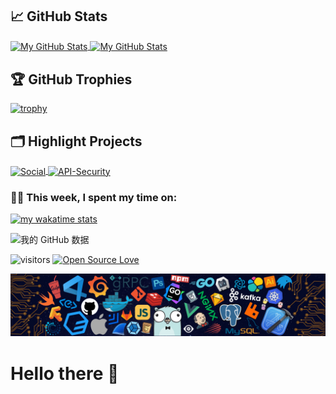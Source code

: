 ## &#x1f4c8; GitHub Stats

<a href="https://github.com/mahongyin/mahongyin">
  <img align="center" src="https://github-readme-stats.vercel.app/api/top-langs/?username=mahongyin&hide=c%2B%2B,c,html&title_color=6aa6f8&text_color=8a919a&icon_color=6aa6f8&bg_color=0e1116" alt="My GitHub Stats" />
</a>

<a href="https://github.com/mahongyin/mahongyin">
  <img align="center" src="https://github-readme-stats.vercel.app/api?username=mahongyin&show_icons=true&line_height=27&count_private=true&title_color=6aa6f8&text_color=8a919a&icon_color=6aa6f8&bg_color=0e1116" alt="My GitHub Stats" />
</a>

## 🏆 GitHub Trophies

[![trophy](https://github-profile-trophy.vercel.app/?username=mahongyin&theme=nord&column=7)](https://github.com/ryo-ma/github-profile-trophy)


## 🗂️ Highlight Projects

<a href="https://github.com/mahongyin/Social.git">
  <img align="center" src="https://github-readme-stats.vercel.app/api/pin/?username=mahongyin&repo=Social&show_icons=true&line_height=27&title_color=6aa6f8&text_color=8a919a&icon_color=6aa6f8&bg_color=0e1116" alt="Social" />
</a>

<a href="https://github.com/mahongyin/API-Security">
  <img align="center" src="https://github-readme-stats.vercel.app/api/pin/?username=mahongyin&repo=API-Security&show_icons=true&line_height=27&title_color=6aa6f8&text_color=8a919a&icon_color=6aa6f8&bg_color=0e1116" alt="API-Security" />
</a>

### 🧑‍💻  This week, I spent my time on:

[![my wakatime stats](https://github-readme-stats.vercel.app/api/wakatime?username=mahongyin&line_height=27&title_color=6aa6f8&text_color=8a919a&icon_color=6aa6f8&bg_color=0e1116)](https://github.com/anuraghazra/github-readme-stats)

![我的 GitHub 数据](https://github-readme-stats.vercel.app/api?username=mahongyin&count_private=true&show_icons=true)

![visitors](https://visitor-badge.laobi.icu/badge?page_id=mahongyin.mahongyin)
[![Open Source Love](https://badges.frapsoft.com/os/v1/open-source.svg?v=102)](https://github.com/ellerbrock/open-source-badge/)

![](https://github.com/1976222027/1976222027/blob/main/header_.png)

# Hello there 👋
